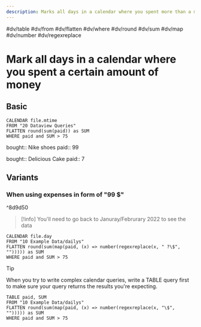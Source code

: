 ```yaml
---
description: Marks all days in a calendar where you spent more than a money limit (i.e. 75)
---
```

#dv/table #dv/from #dv/flatten #dv/where #dv/round #dv/sum #dv/map #dv/number #dv/regexreplace 

# Mark all days in a calendar where you spent a certain amount of money

## Basic 

```dataview
CALENDAR file.mtime
FROM "20 Dataview Queries"
FLATTEN round(sum(paid)) as SUM
WHERE paid and SUM > 75
```

bought:: Nike shoes
paid:: 99

bought:: Delicious Cake
paid:: 7

## Variants

### When using expenses in form of "99 $"

^8d9d50

> [!info]
> You'll need to go back to Januray/Februrary 2022 to see the data

```dataview
CALENDAR file.day
FROM "10 Example Data/dailys"
FLATTEN round(sum(map(paid, (x) => number(regexreplace(x, " ?\$", ""))))) as SUM
WHERE paid and SUM > 75
```

> [!tip]
> When you try to write complex calendar queries, write a TABLE query first to make sure your query returns the results you're expecting.

```dataview
TABLE paid, SUM
FROM "10 Example Data/dailys"
FLATTEN round(sum(map(paid, (x) => number(regexreplace(x, "\$", ""))))) as SUM
WHERE paid and SUM > 75
```